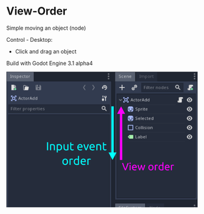 # View-Order

Simple moving an object (node)

Control - Desktop:
- Click and drag an object


Build with Godot Engine 3.1 alpha4

![alt tag](https://github.com/Andevid/View-Order/blob/master/image/scene_view.png)

